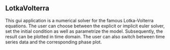 ## LotkaVolterra

This gui application is a numerical solver for the famous Lotka-Volterra equations.
The user can choose between the explicit or implicit euler solver, set the initial condition as well as parametrize the model. Subsequently, the result can be plotted in time domain. The user can also switch between time series data and the corresponding phase plot.
